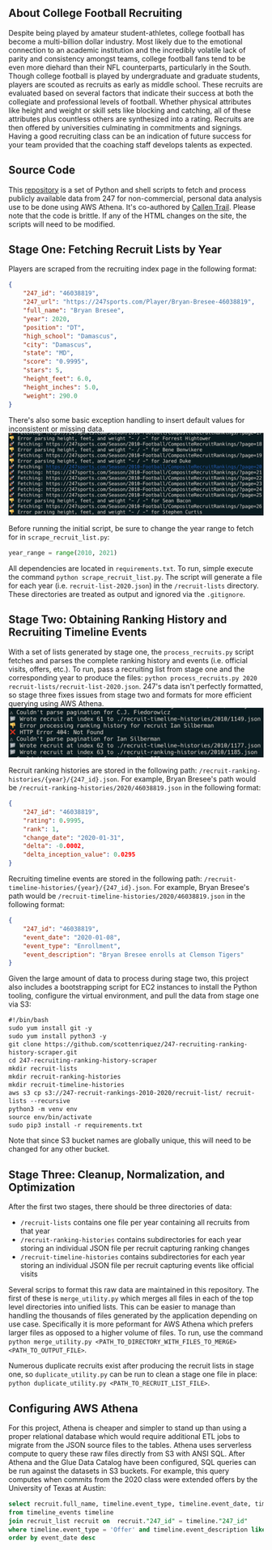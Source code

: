 ## About College Football Recruiting 
Despite being played by amateur student-athletes, college football has become a multi-billion dollar industry. Most likely due to the emotional connection to an academic institution and the incredibly volatile lack of parity and consistency amongst teams, college football fans tend to be even more diehard than their NFL counterparts, particularly in the South. Though college football is played by undergraduate and graduate students, players are scouted as recruits as early as middle school. These recruits are evaluated based on several factors that indicate their success at both the collegiate and professional levels of football. Whether physical attributes like height and weight or skill sets like blocking and catching, all of these attributes plus countless others are synthesized into a rating. Recruits are then offered by universities culminating in commitments and signings. Having a good recruiting class can be an indication of future success for your team provided that the coaching staff develops talents as expected.

## Source Code
This [repository](https://github.com/scottenriquez/247-recruiting-ranking-history-scraper) is a set of Python and shell scripts to fetch and process publicly available data from 247 for non-commercial, personal data analysis use to be done using AWS Athena. It's co-authored by [Callen Trail](https://callen.xyz). Please note that the code is brittle. If any of the HTML changes on the site, the scripts will need to be modified.

## Stage One: Fetching Recruit Lists by Year
Players are scraped from the recruiting index page in the following format:
```json
{
    "247_id": "46038819",
    "247_url": "https://247sports.com/Player/Bryan-Bresee-46038819",
    "full_name": "Bryan Bresee",
    "year": 2020,
    "position": "DT",
    "high_school": "Damascus",
    "city": "Damascus",
    "state": "MD",
    "score": "0.9995",
    "stars": 5,
    "height_feet": 6.0,
    "height_inches": 5.0,
    "weight": 290.0
}
``` 
There's also some basic exception handling to insert default values for inconsistent or missing data.
![Error handling](screenshots/recruit-list-error-handling.png)

Before running the initial script, be sure to change the year range to fetch for in `scrape_recruit_list.py`:
```python
year_range = range(2010, 2021)
```

All dependencies are located in `requirements.txt`. To run, simple execute the command `python scrape_recruit_list.py`. The script will generate a file for each year (i.e. `recruit-list-2020.json`) in the `/recruit-lists` directory. These directories are treated as output and ignored via the `.gitignore`.

## Stage Two: Obtaining Ranking History and Recruiting Timeline Events
With a set of lists generated by stage one, the `process_recruits.py` script fetches and parses the complete ranking history and events (i.e. official visits, offers, etc.). To run, pass a recruiting list from stage one and the corresponding year to produce the files: `python process_recruits.py 2020 recruit-lists/recruit-list-2020.json`. 247's data isn't perfectly formatted, so stage three fixes issues from stage two and formats for more efficient querying using AWS Athena.
![Error handling](screenshots/process-recruits-error-handling.png)

Recruit ranking histories are stored in the following path: `/recruit-ranking-histories/{year}/{247_id}.json`. For example, Bryan Bresee's path would be `/recruit-ranking-histories/2020/46038819.json` in the following format:
```json
{
    "247_id": "46038819",
    "rating": 0.9995,
    "rank": 1,
    "change_date": "2020-01-31",
    "delta": -0.0002,
    "delta_inception_value": 0.0295
}
```

Recruiting timeline events are stored in the following path: `/recruit-timeline-histories/{year}/{247_id}.json`. For example, Bryan Bresee's path would be `/recruit-timeline-histories/2020/46038819.json` in the following format:
```json
{
    "247_id": "46038819",
    "event_date": "2020-01-08",
    "event_type": "Enrollment",
    "event_description": "Bryan Bresee enrolls at Clemson Tigers"
}
```

Given the large amount of data to process during stage two, this project also includes a bootstrapping script for EC2 instances to install the Python tooling, configure the virtual environment, and pull the data from stage one via S3:
```shell script
#!/bin/bash
sudo yum install git -y
sudo yum install python3 -y
git clone https://github.com/scottenriquez/247-recruiting-ranking-history-scraper.git
cd 247-recruiting-ranking-history-scraper
mkdir recruit-lists
mkdir recruit-ranking-histories
mkdir recruit-timeline-histories
aws s3 cp s3://247-recruit-rankings-2010-2020/recruit-list/ recruit-lists --recursive
python3 -m venv env
source env/bin/activate
sudo pip3 install -r requirements.txt
```

Note that since S3 bucket names are globally unique, this will need to be changed for any other bucket.

## Stage Three: Cleanup, Normalization, and Optimization
After the first two stages, there should be three directories of data:
- `/recruit-lists` contains one file per year containing all recruits from that year
- `/recruit-ranking-histories` contains subdirectories for each year storing an individual JSON file per recruit capturing ranking changes
- `/recruit-timeline-histories` contains subdirectories for each year storing an individual JSON file per recruit capturing events like official visits

Several scrips to format this raw data are maintained in this repository. The first of these is `merge_utility.py` which merges all files in each of the top level directories into unified lists. This can be easier to manage than handling the thousands of files generated by the application depending on use case. Specifically it is more peformant for AWS Athena which prefers larger files as opposed to a higher volume of files. To run, use the command `python merge_utility.py <PATH_TO_DIRECTORY_WITH_FILES_TO_MERGE> <PATH_TO_OUTPUT_FILE>`.

Numerous duplicate recruits exist after producing the recruit lists in stage one, so `duplicate_utility.py` can be run to clean a stage one file in place: `python duplicate_utility.py <PATH_TO_RECRUIT_LIST_FILE>`.

## Configuring AWS Athena
For this project, Athena is cheaper and simpler to stand up than using a proper relational database which would require additional ETL jobs to migrate from the JSON source files to the tables. Athena uses serverless compute to query these raw files directly from S3 with ANSI SQL. After Athena and the Glue Data Catalog have been configured, SQL queries can be run against the datasets in S3 buckets. For example, this query computes when commits from the 2020 class were extended offers by the University of Texas at Austin:
```sql
select recruit.full_name, timeline.event_type, timeline.event_date, timeline.event_description
from timeline_events timeline
join recruit_list recruit on  recruit."247_id" = timeline."247_id"
where timeline.event_type = 'Offer' and timeline.event_description like '%Texas Longhorns%' and recruit.year = 2020
order by event_date desc
```
